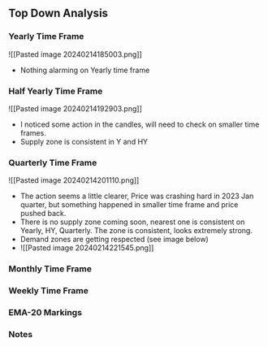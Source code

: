 ## Top Down Analysis

### Yearly Time Frame
![[Pasted image 20240214185003.png]]

- Nothing alarming on Yearly time frame

### Half Yearly Time Frame
![[Pasted image 20240214192903.png]]

- I noticed some action in the candles, will need to check on smaller time frames.
- Supply zone is consistent in Y and HY

### Quarterly Time Frame
![[Pasted image 20240214201110.png]]

- The action seems a little clearer, Price was crashing hard in 2023 Jan quarter, but something happened in smaller time frame and price pushed back.
- There is no supply zone coming soon, nearest one is consistent on Yearly, HY, Quarterly. The zone is consistent, looks extremely strong.
- Demand zones are getting respected (see image below)
- ![[Pasted image 20240214221545.png]]

### Monthly Time Frame

### Weekly Time Frame

### EMA-20 Markings

### Notes

